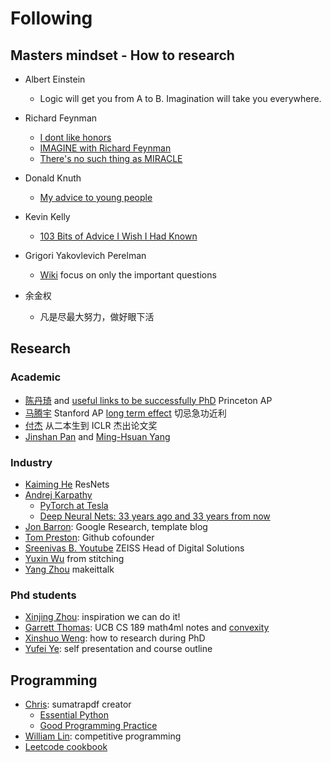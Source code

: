 # Following

## Masters mindset - How to research
- Albert Einstein
  - Logic will get you from A to B. Imagination will take you everywhere.
  
- Richard Feynman 
  - [I dont like honors](https://www.youtube.com/watch?v=f61KMw5zVhg) 
  - [IMAGINE with Richard Feynman](https://www.youtube.com/watch?v=P1ww1IXRfTA)
  - [There's no such thing as MIRACLE](https://www.youtube.com/watch?v=bAX27XRHMH8)

- Donald Knuth
  - [My advice to young people](https://www.youtube.com/watch?v=75Ju0eM5T2c)
  
- Kevin Kelly
  - [103 Bits of Advice I Wish I Had Known](https://kk.org/kk/)

- Grigori Yakovlevich Perelman
  - [Wiki](https://zh.m.wikipedia.org/zh/%E6%A0%BC%E9%87%8C%E6%88%88%E9%87%8C%C2%B7%E4%BD%A9%E9%9B%B7%E5%B0%94%E6%9B%BC) focus on only the important questions

- 余金权
  - 凡是尽最大努力，做好眼下活


## Research
### Academic 
- [陈丹琦](https://www.cs.princeton.edu/~danqic/) and [useful links to be successfully PhD](https://www.cs.princeton.edu/~danqic/misc.html) Princeton AP
- [马腾宇](https://ai.stanford.edu/~tengyuma/) Stanford AP <u>long term effect</u> 切忌急功近利
- [付杰](https://mp.weixin.qq.com/s/YPuDwH7f_diKpFLOrGrgQw) 从二本生到 ICLR 杰出论文奖
- [Jinshan Pan](http://ccfcv.ccf.org.cn/c/2020-02-15/695154.shtml) and [Ming-Hsuan Yang](http://faculty.ucmerced.edu/mhyang/course/eecs286-2016/index.htm)

### Industry
- [Kaiming He](http://kaiminghe.com/) ResNets 
- [Andrej Karpathy](https://karpathy.ai/)
  - [PyTorch at Tesla](https://www.youtube.com/watch?v=oBklltKXtDE)
  - [Deep Neural Nets: 33 years ago and 33 years from now ](https://iclr-blog-track.github.io/blog/)
- [Jon Barron](https://jonbarron.info/): Google Research, template blog
- [Tom Preston](https://tom.preston-werner.com/2008/10/18/how-i-turned-down-300k.html): Github cofounder
- [Sreenivas B. Youtube](https://www.youtube.com/watch?v=Ijc-9L2iXEc&list=PLZsOBAyNTZwYx-7GylDo3LSYpSompzsqW) ZEISS Head of Digital Solutions 
- [Yuxin Wu](https://ppwwyyxx.com/) from stitching
- [Yang Zhou](https://people.umass.edu/~yangzhou/) makeittalk

### Phd students
- [Xinjing Zhou](https://zxjcarrot.github.io/): inspiration we can do it!
- [Garrett Thomas](https://ai.stanford.edu/~gwthomas/): UCB CS 189 math4ml notes and [convexity](https://ai.stanford.edu/~gwthomas/notes/convexity.pdf)
- [Xinshuo Weng](https://www.xinshuoweng.com/index.html): how to research during PhD
- [Yufei Ye](https://judyye.github.io/): self presentation and course outline


## Programming
- [Chris](https://blog.kowalczyk.info/): sumatrapdf creator
  - [Essential Python](https://www.programming-books.io/essential/python/)
  - [Good Programming Practice](https://blog.kowalczyk.info/article/14r/good-programming-practices.html)
- [William Lin](https://williamlin.io/about): competitive programming
- [Leetcode cookbook](https://books.halfrost.com/leetcode/)
